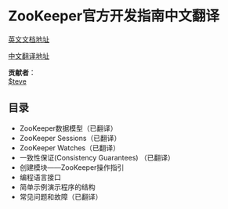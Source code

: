 # ZooKeeper官方开发指南中文翻译

[英文文档地址](http://zookeeper.apache.org/doc/r3.4.6/zookeeperProgrammers.html)

[中文翻译地址](https://github.com/sundiontheway/zookeeper-guide-cn/blob/master/v1/zkguide.md)

__贡献者__：   
[$teve](https://github.com/sundiontheway)


## 目录

* ZooKeeper数据模型（已翻译）
* ZooKeeper Sessions（已翻译）
* ZooKeeper Watches（已翻译）
* 一致性保证(Consistency Guarantees) （已翻译）
* 创建模块——ZooKeeper操作指引
* 编程语言接口
* 简单示例演示程序的结构
* 常见问题和故障（已翻译）
